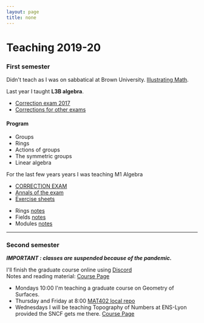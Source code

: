 ```yaml
---
layout: page
title: none
---
```


# Teaching 2019-20


### First semester


Didn't teach as  I was on sabbatical at Brown University.
<a href="https://icerm.brown.edu/programs/sp-f19/">Illustrating Math</a>.



Last year I taught **L3B algebra**.

- <a href="https://www-fourier.ujf-grenoble.fr/~mcshane/TEXTS/algL3B2017_corr.pdf">Correction exam 2017</a>
- <a href='https://www.dropbox.com/sh/qqtdevri7jye1km/AAC6wCMYUYQU-8FzFjbsIRIEa?dl=0'> Corrections for other exams </a>

#### Program
 
- Groups
- Rings
- Actions of groups
- The symmetric groups
- Linear algebra


For the last few years years I was teaching M1 Algebra
<ul>
 <li><a href = "https://www-fourier.ujf-grenoble.fr/~mcshane/ANNALS/corr_2017.pdf" > CORRECTION EXAM</a></li>
<li><a href = "https://www-fourier.ujf-grenoble.fr/~mcshane/ANNALS/" > Annals of the exam</a></li>
<li><a href = "https://www-fourier.ujf-grenoble.fr/~mcshane/TD ALGEBRE GRENOBLE/" > Exercise sheets</a></li>
</ul>

<ul>
<li>Rings <a href = "./TEXTS/rings.pdf">notes</a></li>
<li>Fields <a href = "./TEXTS/fields.pdf">notes</a> </li>
<li>Modules <a href = "./TEXTS/modules.pdf">notes</a></li>
</ul>

---
 
### Second semester

***IMPORTANT : classes are suspended because of the pandemic.***

I'll finish the graduate course online using 
[Discord](https://discord.gg/gQjp36) <br>
Notes and reading material:
<a href="https://macbuse.github.io/M2R_2019/"> Course Page </a>

- Mondays 10:00 I'm teaching a graduate course on Geometry of Surfaces.
- Thursday and Friday at 8:00 <a href="./MAT402">MAT402 local repo</a>
- Wednesdays I will be teaching Topography of Numbers at ENS-Lyon
provided the SNCF gets me there.  [Course Page](https://macbuse.github.io/GPE_ENS/)


